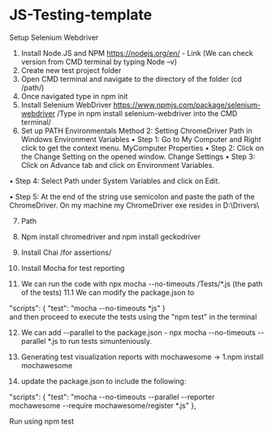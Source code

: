 # JS-Testing-template

Setup Selenium Webdriver

1.	Install Node.JS and NPM
https://nodejs.org/en/ - Link  (We can check version from CMD terminal by typing Node –v)
2.	 Create new test project folder
3.	Open CMD terminal and navigate to the directory of the folder (cd /path/)
4.	Once navigated type in npm init
5.	Install Selenium WebDriver https://www.npmjs.com/package/selenium-webdriver 			/Type in npm install selenium-webdriver into the CMD terminal/
6.	Set up PATH Environmentals 
Method 2: Setting ChromeDriver Path in Windows Environment Variables
•	Step 1: Go to My Computer and Right click to get the context menu.
 MyComputer Properties
•	Step 2: Click on the Change Setting on the opened window.
 Change Settings
•	Step 3: Click on Advance tab and click on Environment Variables.
 
•	Step 4: Select Path under System Variables and click on Edit.
 
•	Step 5: At the end of the string use semicolon and paste the path of the ChromeDriver. On my machine my ChromeDriver exe resides in D:\Drivers\

7.	 Path

8.	Npm install chromedriver and npm install geckodriver

9.	Install Chai /for assertions/

10.	Install Mocha for test reporting

11. We can run the code with npx mocha --no-timeouts /Tests/*.js (the path of the tests)
 11.1 We can modify the package.json to
 
   "scripts": {
    "test": "mocha --no-timeouts *js"
     }  
   and then proceed to execute the tests using the "npm test" in the terminal
    

12. We can add --parallel to the package.json - npx mocha --no-timeouts --parallel *.js to run tests simunteniously.


13. Generating test visualization reports with mochawesome ->
 1.npm install mochawesome
 2. update the package.json to include the following: 
 
 "scripts": {
    "test": "mocha --no-timeouts --parallel --reporter mochawesome --require mochawesome/register *.js"
  },

Run using npm test

